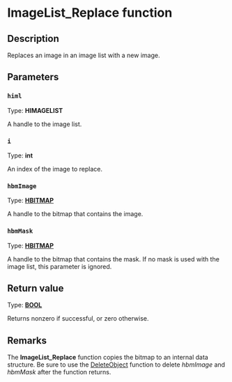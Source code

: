 # ImageList_Replace function

## Description

Replaces an image in an image list with a new image.

## Parameters

### `himl`

Type: **HIMAGELIST**

A handle to the image list.

### `i`

Type: **int**

An index of the image to replace.

### `hbmImage`

Type: **[HBITMAP](https://learn.microsoft.com/windows/desktop/WinProg/windows-data-types)**

A handle to the bitmap that contains the image.

### `hbmMask`

Type: **[HBITMAP](https://learn.microsoft.com/windows/desktop/WinProg/windows-data-types)**

A handle to the bitmap that contains the mask. If no mask is used with the image list, this parameter is ignored.

## Return value

Type: **[BOOL](https://learn.microsoft.com/windows/desktop/WinProg/windows-data-types)**

Returns nonzero if successful, or zero otherwise.

## Remarks

The **ImageList_Replace** function copies the bitmap to an internal data structure. Be sure to use the [DeleteObject](https://learn.microsoft.com/windows/desktop/api/wingdi/nf-wingdi-deleteobject) function to delete *hbmImage* and *hbmMask* after the function returns.